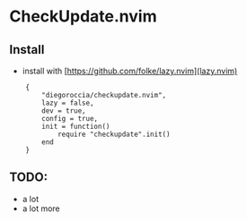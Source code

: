 # CheckUpdate.nvim

## Install

* install with [https://github.com/folke/lazy.nvim](lazy.nvim)

```
    {
        "diegoroccia/checkupdate.nvim",
        lazy = false,
        dev = true,
        config = true,
        init = function()
            require "checkupdate".init()
        end
    }
```

## TODO:
* a lot
* a lot more
